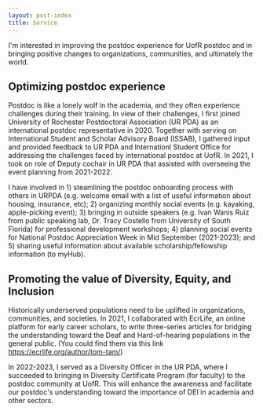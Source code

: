 ```yaml
---
layout: post-index
title: Service
---
```


I'm interested in improving the postdoc experience for UofR postdoc and in bringing positive changes to organizations, communities, and ultimately the world. 

## Optimizing postdoc experience
Postdoc is like a lonely wolf in the academia, and they often experience challenges during their training. In view of their challenges, I first joined University of Rochester Postdoctoral Association (UR PDA) as an international postdoc representative in 2020. Together with serving on International Student and Scholar Advisory Board (ISSAB), I gathered input and provided feedback to UR PDA and Internationl Student Office for addressing the challenges faced by international postdoc at UofR. In 2021, I took on role of Deputy cochair in UR PDA that assisted with overseeing the event planning from 2021-2022.

I have involved in 1) steamlining the postdoc onboarding process with others in URPDA (e.g. welcome email with a list of useful information about housing, insurance, etc); 2) organizing monthly social events (e.g. kayaking, apple-picking event); 3) bringing in outside speakers (e.g. Ivan Wanis Ruiz from public speaking lab, Dr. Tracy Costello from University of South Florida) for professional development workshops; 4) planning social events for National Postdoc Appreciation Week in Mid September (2021-2023); and 5) sharing useful information about available scholarship/fellowship information (to myHub). 

## Promoting the value of Diversity, Equity, and Inclusion
Historically underserved populations need to be uplifted in organizations, communities, and societies. In 2021, I collaborated with EcrLife, an online platform for early career scholars, to write three-series articles for bridging the understanding toward the Deaf and Hard-of-hearing populations in the general public. (You could find them via this link https://ecrlife.org/author/tom-tam/) 

In 2022-2023, I served as a Diversity Officer in the UR PDA, where I succeeded to bringing in Diversity Certificate Program (for faculty) to the postdoc community at UofR. This will enhance the awareness and facilitate our postdoc's understanding toward the importance of DEI in academia and other sectors.
